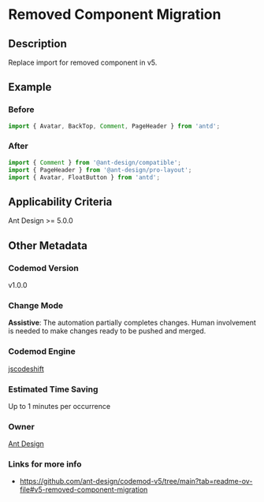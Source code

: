 # Removed Component Migration

## Description

Replace import for removed component in v5.

## Example

### Before

```TypeScript
import { Avatar, BackTop, Comment, PageHeader } from 'antd';

```

### After

```TypeScript
import { Comment } from '@ant-design/compatible';
import { PageHeader } from '@ant-design/pro-layout';
import { Avatar, FloatButton } from 'antd';
```

## Applicability Criteria

Ant Design >= 5.0.0

## Other Metadata

### Codemod Version

v1.0.0

### Change Mode

**Assistive**: The automation partially completes changes. Human involvement is needed to make changes ready to be pushed and merged.

### **Codemod Engine**

[jscodeshift](https://github.com/facebook/jscodeshift)

### Estimated Time Saving

Up to 1 minutes per occurrence

### Owner

[Ant Design](https://github.com/ant-design)

### Links for more info

-   https://github.com/ant-design/codemod-v5/tree/main?tab=readme-ov-file#v5-removed-component-migration
